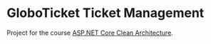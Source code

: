 # GloboTicket Ticket Management

Project for the course [ASP.NET Core Clean Architecture](https://app.pluralsight.com/library/courses/asp-dot-net-core-6-clean-architecture/).
